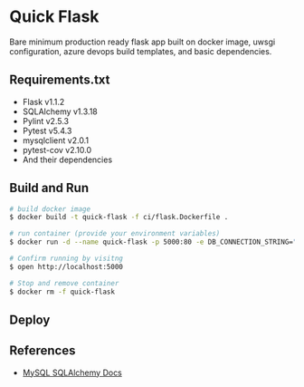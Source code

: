 # Quick Flask
Bare minimum production ready flask app built on docker image, uwsgi configuration, azure devops build templates, and basic dependencies.

## Requirements.txt
- Flask v1.1.2
- SQLAlchemy v1.3.18
- Pylint v2.5.3
- Pytest v5.4.3
- mysqlclient v2.0.1
- pytest-cov v2.10.0
- And their dependencies

## Build and Run
```bash
# build docker image
$ docker build -t quick-flask -f ci/flask.Dockerfile .

# run container (provide your environment variables)
$ docker run -d --name quick-flask -p 5000:80 -e DB_CONNECTION_STRING="mysql+mysqldb://username:password@host:3306/pub_workspaces?ssl=true" -e APP_ENV="development" -e FLASK_ENV=development quick-flask

# Confirm running by visitng
$ open http://localhost:5000

# Stop and remove container
$ docker rm -f quick-flask
```

## Deploy

## References 
- [MySQL SQLAlchemy Docs](https://docs.sqlalchemy.org/en/13/dialects/mysql.html)